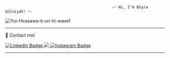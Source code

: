                                                    ☆⌒ Hi, I’m Büşra Gülnişah! ⌒☆ 





![Yui-Hirasawa-k-on-hi-wave1](https://user-images.githubusercontent.com/61381896/199796528-2fd85245-44f3-41af-a8f6-129a11dca1fb.gif)

**************************************************************************************************************************************

🙋 Contact me!

<div id="badges">
  <a href="https://www.linkedin.com/feed/">
    <img src="https://img.shields.io/badge/LinkedIn-blue?style=for-the-badge&logo=linkedin&logoColor=white" alt="LinkedIn Badge"/>
  </a>
  <a href="mailto:busrag.ert@gmail.com?subject=Came%20from%20Github"><img src="https://img.shields.io/badge/gmail-%23D14836.svg?&style=for-the-badge&logo=gmail&logoColor=white" />
  </a>
  <a href="https://www.instagram.com/ertekin_bg/">
    <img src="https://img.shields.io/badge/Instagram-yellow?style=for-the-badge&logo=instagram&logoColor=white" alt="Instagram Badge"/>
  </a>
</div>

**************************************************************************************************************************************
